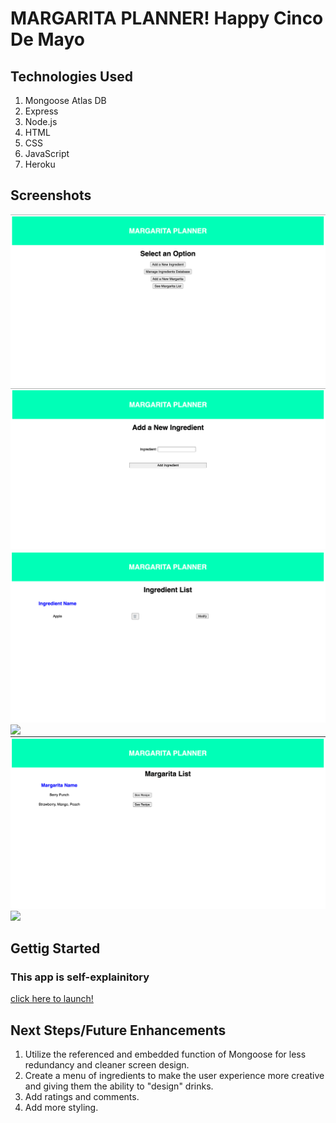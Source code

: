 # MARGARITA PLANNER!  Happy Cinco De Mayo

## Technologies Used

1.  Mongoose Atlas DB
2.  Express
3.  Node.js
4.  HTML
6.  CSS
7.  JavaScript
8.  Heroku

## Screenshots

![](/screen-shot-1.png)
![](/screen-shot-2.png)
![](/screen-shot-3.png)
![](/screen-shot-5.png)
![](/screenshot-6.png)
![](/screenshot-7.png)


## Gettig Started

### This app is self-explainitory

[click here to launch!](https://margarita-planner.herokuapp.com/)

## Next Steps/Future Enhancements

1. Utilize the referenced and embedded function of Mongoose for less redundancy and cleaner screen design.
2. Create a menu of ingredients to make the user experience more creative and giving them the ability to "design" drinks.
3. Add ratings and comments.
2. Add more styling.
